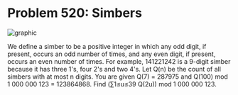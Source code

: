 # Problem 520: Simbers

![graphic](img520.gif)

We define a simber to be a positive integer in which any odd digit, if
present, occurs an odd number of times, and any even digit, if present,
occurs an even number of times. For example, 141221242 is a 9-digit
simber because it has three 1's, four 2's and two 4's. Let Q(n) be the
count of all simbers with at most n digits. You are given Q(7) = 287975
and Q(100) mod 1 000 000 123 = 123864868. Find (∑1≤u≤39 Q(2u)) mod 1 000
000 123.